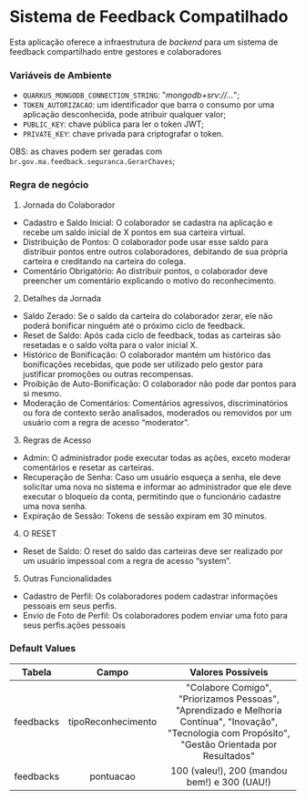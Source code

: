 # Sistema de Feedback Compatilhado

Esta aplicação oferece a infraestrutura de _backend_ para um sistema de feedback compartilhado entre gestores e colaboradores

### Variáveis de Ambiente

- `QUARKUS_MONGODB_CONNECTION_STRING`: "_mongodb+srv://..._";
- `TOKEN_AUTORIZACAO`: um identificador que barra o consumo por uma aplicação desconhecida, pode atribuir qualquer valor;
- `PUBLIC_KEY`: chave pública para ler o token JWT;
- `PRIVATE_KEY`: chave privada para criptografar o token.

OBS: as chaves podem ser geradas com `br.gov.ma.feedback.seguranca.GerarChaves`;

### Regra de negócio

1. Jornada do Colaborador
- Cadastro e Saldo Inicial: O colaborador se cadastra na aplicação e recebe um saldo inicial de X pontos em sua carteira virtual.
- Distribuição de Pontos: O colaborador pode usar esse saldo para distribuir pontos entre outros colaboradores, debitando de sua própria carteira e creditando na carteira do colega.
- Comentário Obrigatório: Ao distribuir pontos, o colaborador deve preencher um comentário explicando o motivo do reconhecimento.
2. Detalhes da Jornada
- Saldo Zerado: Se o saldo da carteira do colaborador zerar, ele não poderá bonificar ninguém até o próximo ciclo de feedback.
- Reset de Saldo: Após cada ciclo de feedback, todas as carteiras são resetadas e o saldo volta para o valor inicial X.
- Histórico de Bonificação: O colaborador mantém um histórico das bonificações recebidas, que pode ser utilizado pelo gestor para justificar promoções ou outras recompensas.
- Proibição de Auto-Bonificação: O colaborador não pode dar pontos para si mesmo.
- Moderação de Comentários: Comentários agressivos, discriminatórios ou fora de contexto serão analisados, moderados ou removidos por um usuário com a regra de acesso “moderator”.
3. Regras de Acesso
- Admin: O administrador pode executar todas as ações, exceto moderar comentários e resetar as carteiras.
- Recuperação de Senha: Caso um usuário esqueça a senha, ele deve solicitar uma nova no sistema e informar ao administrador que ele deve executar o bloqueio da conta,  permitindo que o funcionário cadastre uma nova senha.
- Expiração de Sessão: Tokens de sessão expiram em 30 minutos.
4. O RESET
- Reset de Saldo: O reset do saldo das carteiras deve ser realizado por um usuário impessoal com a regra de acesso “system”.
5. Outras Funcionalidades
- Cadastro de Perfil: Os colaboradores podem cadastrar informações pessoais em seus perfis.
- Envio de Foto de Perfil: Os colaboradores podem enviar uma foto para seus perfis.ações pessoais

### Default Values

| Tabela | Campo | Valores Possíveis |
|:------:|:-----:|:-----------------:|
| feedbacks | tipoReconhecimento | "Colabore Comigo", "Priorizamos Pessoas", "Aprendizado e Melhoria Contínua", "Inovação", "Tecnologia com Propósito", "Gestão Orientada por Resultados" |
| feedbacks | pontuacao | 100 (valeu!), 200 (mandou bem!) e 300 (UAU!) |

